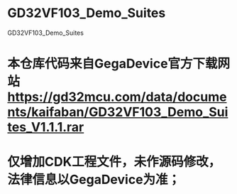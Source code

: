 # GD32VF103_Demo_Suites
GD32VF103_Demo_Suites
# 本仓库代码来自GegaDevice官方下载网站 https://gd32mcu.com/data/documents/kaifaban/GD32VF103_Demo_Suites_V1.1.1.rar
# 仅增加CDK工程文件，未作源码修改，法律信息以GegaDevice为准；
